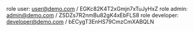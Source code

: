 
role user: user@demo.com / EGKc82K4T2xGmjn7xTuJyHxZ
role admin: admin@demo.com / ZSDZs7R2nmBu82gK4xEbFLS8
role developer: developer@demo.com / bECygT3EnHS79CmzCmXABQLN